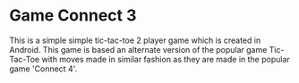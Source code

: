 # Game Connect 3

This is a simple simple tic-tac-toe 2 player game which is created in Android.
This game is based an alternate version of the popular game Tic-Tac-Toe with
moves made in similar fashion as they are made in the popular game 'Connect 4'.